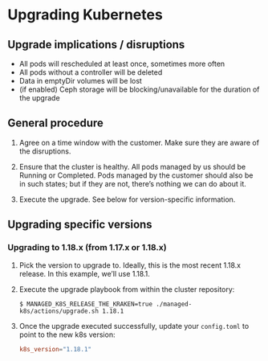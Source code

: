 # Upgrading Kubernetes

## Upgrade implications / disruptions

- All pods will rescheduled at least once, sometimes more often
- All pods without a controller will be deleted
- Data in emptyDir volumes will be lost
- (if enabled) Ceph storage will be blocking/unavailable for the duration of the
  upgrade

## General procedure

1. Agree on a time window with the customer. Make sure they are aware of the
   disruptions.

2. Ensure that the cluster is healthy. All pods managed by us should be
   Running or Completed. Pods managed by the customer should also be in such
   states; but if they are not, there’s nothing we can do about it.

3. Execute the upgrade. See below for version-specific information.

## Upgrading specific versions

### Upgrading to 1.18.x (from 1.17.x or 1.18.x)

1. Pick the version to upgrade to. Ideally, this is the most recent 1.18.x
   release. In this example, we’ll use 1.18.1.

2. Execute the upgrade playbook from within the cluster repository:

   ```console
   $ MANAGED_K8S_RELEASE_THE_KRAKEN=true ./managed-k8s/actions/upgrade.sh 1.18.1
   ```

3. Once the upgrade executed successfully, update your `config.toml` to point to
   the new k8s version:

   ```toml
   k8s_version="1.18.1"
   ```
